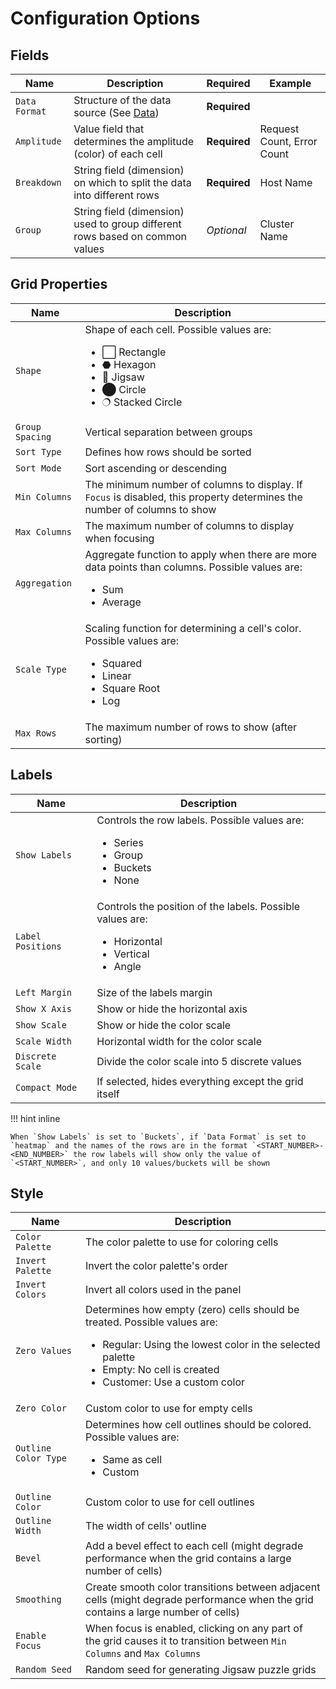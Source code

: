 # Configuration Options

## Fields

| Name | Description | Required | Example |
| ------------ | ------------- | ------------ | ------------ |
| `Data Format` | Structure of the data source (See [Data](data.md)) | **Required** | |
| `Amplitude` | Value field that determines the amplitude (color) of each cell | **Required** | Request Count, Error Count |
| `Breakdown` | String field (dimension) on which to split the data into different rows | **Required** | Host Name |
| `Group` | String field (dimension) used to group different rows based on common values | *Optional* | Cluster Name |


## Grid Properties

| Name | Description |
| ------------ | ------------- |
| `Shape` | Shape of each cell.  Possible values are: <ul><li>⬜ Rectangle</li><li>⬣ Hexagon</li><li>🧩 Jigsaw</li><li>⬤ Circle</li><li>🔿 Stacked Circle</li></ul> |
| `Group Spacing` | Vertical separation between groups |
| `Sort Type` | Defines how rows should be sorted |
| `Sort Mode` | Sort ascending or descending |
| `Min Columns` | The minimum number of columns to display.  If `Focus` is disabled, this property determines the number of columns to show |
| `Max Columns` | The maximum number of columns to display when focusing |
| `Aggregation` | Aggregate function to apply when there are more data points than columns.  Possible values are: <ul><li>Sum</li><li>Average</li></ul> |
| `Scale Type` | Scaling function for determining a cell's color.  Possible values are: <ul><li>Squared</li><li>Linear</li><li>Square Root</li><li>Log</li></ul> |
| `Max Rows` | The maximum number of rows to show (after sorting) |


## Labels

| Name | Description |
| ------------ | ------------- |
| `Show Labels` | Controls the row labels.  Possible values are: <ul><li>Series</li><li>Group</li><li>Buckets</li><li>None</li></ul> |
| `Label Positions` | Controls the position of the labels.  Possible values are: <ul><li>Horizontal</li><li>Vertical</li><li>Angle</li></ul> |
| `Left Margin` | Size of the labels margin |
| `Show X Axis` | Show or hide the horizontal axis |
| `Show Scale` | Show or hide the color scale |
| `Scale Width` | Horizontal width for the color scale |
| `Discrete Scale` | Divide the color scale into 5 discrete values |
| `Compact Mode` | If selected, hides everything except the grid itself |

!!! hint inline

    When `Show Labels` is set to `Buckets`, if `Data Format` is set to `heatmap` and the names of the rows are in the format `<START_NUMBER>-<END_NUMBER>` the row labels will show only the value of `<START_NUMBER>`, and only 10 values/buckets will be shown 

## Style

| Name | Description |
| ------------ | ------------- |
| `Color Palette` | The color palette to use for coloring cells |
| `Invert Palette` | Invert the color palette's order |
| `Invert Colors` | Invert all colors used in the panel |
| `Zero Values` | Determines how empty (zero) cells should be treated.  Possible values are: <ul><li>Regular: Using the lowest color in the selected palette</li><li>Empty: No cell is created</li><li>Customer: Use a custom color</li></ul> |
| `Zero Color` | Custom color to use for empty cells |
| `Outline Color Type` | Determines how cell outlines should be colored.  Possible values are: <ul><li>Same as cell</li><li>Custom</li></ul> |
| `Outline Color` | Custom color to use for cell outlines |
| `Outline Width` | The width of cells' outline |
| `Bevel` | Add a bevel effect to each cell (might degrade performance when the grid contains a large number of cells) |
| `Smoothing` | Create smooth color transitions between adjacent cells (might degrade performance when the grid contains a large number of cells) |
| `Enable Focus` | When focus is enabled, clicking on any part of the grid causes it to transition between `Min Columns` and `Max Columns` |
| `Random Seed` | Random seed for generating Jigsaw puzzle grids |
